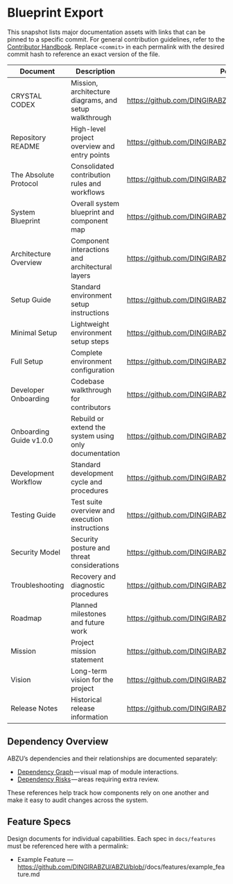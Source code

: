 # Blueprint Export

This snapshot lists major documentation assets with links that can be pinned to a specific commit. For general contribution guidelines, refer to the [Contributor Handbook](CONTRIBUTOR_HANDBOOK.md).
Replace `<commit>` in each permalink with the desired commit hash to reference an exact version of the file.

| Document | Description | Permalink Template |
|---|---|---|
| CRYSTAL CODEX | Mission, architecture diagrams, and setup walkthrough | https://github.com/DINGIRABZU/ABZU/blob/<commit>/CRYSTAL_CODEX.md |
| Repository README | High-level project overview and entry points | https://github.com/DINGIRABZU/ABZU/blob/<commit>/README.md |
| The Absolute Protocol | Consolidated contribution rules and workflows | https://github.com/DINGIRABZU/ABZU/blob/<commit>/docs/The_Absolute_Protocol.md |
| System Blueprint | Overall system blueprint and component map | https://github.com/DINGIRABZU/ABZU/blob/<commit>/docs/system_blueprint.md |
| Architecture Overview | Component interactions and architectural layers | https://github.com/DINGIRABZU/ABZU/blob/<commit>/docs/architecture_overview.md |
| Setup Guide | Standard environment setup instructions | https://github.com/DINGIRABZU/ABZU/blob/<commit>/docs/setup.md |
| Minimal Setup | Lightweight environment setup steps | https://github.com/DINGIRABZU/ABZU/blob/<commit>/docs/setup_minimal.md |
| Full Setup | Complete environment configuration | https://github.com/DINGIRABZU/ABZU/blob/<commit>/docs/setup_full.md |
| Developer Onboarding | Codebase walkthrough for contributors | https://github.com/DINGIRABZU/ABZU/blob/<commit>/docs/developer_onboarding.md |
| Onboarding Guide v1.0.0 | Rebuild or extend the system using only documentation | https://github.com/DINGIRABZU/ABZU/blob/<commit>/docs/onboarding_guide.md |
| Development Workflow | Standard development cycle and procedures | https://github.com/DINGIRABZU/ABZU/blob/<commit>/docs/development_workflow.md |
| Testing Guide | Test suite overview and execution instructions | https://github.com/DINGIRABZU/ABZU/blob/<commit>/docs/testing.md |
| Security Model | Security posture and threat considerations | https://github.com/DINGIRABZU/ABZU/blob/<commit>/docs/security_model.md |
| Troubleshooting | Recovery and diagnostic procedures | https://github.com/DINGIRABZU/ABZU/blob/<commit>/docs/troubleshooting.md |
| Roadmap | Planned milestones and future work | https://github.com/DINGIRABZU/ABZU/blob/<commit>/docs/roadmap.md |
| Mission | Project mission statement | https://github.com/DINGIRABZU/ABZU/blob/<commit>/docs/MISSION.md |
| Vision | Long-term vision for the project | https://github.com/DINGIRABZU/ABZU/blob/<commit>/docs/VISION.md |
| Release Notes | Historical release information | https://github.com/DINGIRABZU/ABZU/blob/<commit>/docs/release_notes.md |

## Dependency Overview

ABZU’s dependencies and their relationships are documented separately:

- [Dependency Graph](dependency-graph.md) — visual map of module interactions.
- [Dependency Risks](dependency_risks.md) — areas requiring extra review.

These references help track how components rely on one another and make it easy to audit changes across the system.

## Feature Specs

Design documents for individual capabilities. Each spec in `docs/features` must be referenced here with a permalink:

- Example Feature — https://github.com/DINGIRABZU/ABZU/blob/<commit>/docs/features/example_feature.md

